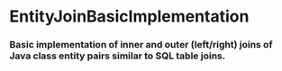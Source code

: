 # EntityJoinBasicImplementation

<h3>Basic implementation of inner and outer (left/right) joins of Java class entity pairs similar to SQL table joins.</h3>
